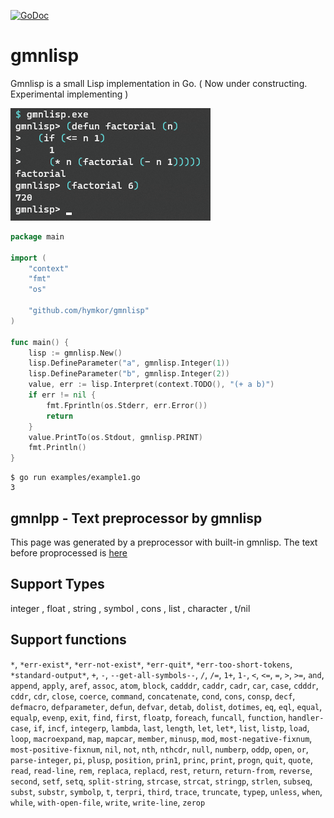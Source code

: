 [![GoDoc](https://godoc.org/github.com/hymkor/gmnlisp?status.svg)](https://godoc.org/github.com/hymkor/gmnlisp)

gmnlisp
=======

Gmnlisp is a small Lisp implementation in Go.
( Now under constructing. Experimental implementing )

![Example image](factorial.png)

```go
package main

import (
    "context"
    "fmt"
    "os"

    "github.com/hymkor/gmnlisp"
)

func main() {
    lisp := gmnlisp.New()
    lisp.DefineParameter("a", gmnlisp.Integer(1))
    lisp.DefineParameter("b", gmnlisp.Integer(2))
    value, err := lisp.Interpret(context.TODO(), "(+ a b)")
    if err != nil {
        fmt.Fprintln(os.Stderr, err.Error())
        return
    }
    value.PrintTo(os.Stdout, gmnlisp.PRINT)
    fmt.Println()
}
```

```
$ go run examples/example1.go
3
```

gmnlpp - Text preprocessor by gmnlisp
-------------------------------------

This page was generated by a preprocessor with built-in gmnlisp.
The text before proprocessed is [here](https://github.com/hymkor/gmnlisp/blob/master/_README.md)

Support Types
-------------

integer , float , string , symbol , cons , list , character , t/nil

Support functions
-----------------

`*`, 
`*err-exist*`, 
`*err-not-exist*`, 
`*err-quit*`, 
`*err-too-short-tokens`, 
`*standard-output*`, 
`+`, 
`-`, 
`--get-all-symbols--`, 
`/`, 
`/=`, 
`1+`, 
`1-`, 
`<`, 
`<=`, 
`=`, 
`>`, 
`>=`, 
`and`, 
`append`, 
`apply`, 
`aref`, 
`assoc`, 
`atom`, 
`block`, 
`cadddr`, 
`caddr`, 
`cadr`, 
`car`, 
`case`, 
`cdddr`, 
`cddr`, 
`cdr`, 
`close`, 
`coerce`, 
`command`, 
`concatenate`, 
`cond`, 
`cons`, 
`consp`, 
`decf`, 
`defmacro`, 
`defparameter`, 
`defun`, 
`defvar`, 
`detab`, 
`dolist`, 
`dotimes`, 
`eq`, 
`eql`, 
`equal`, 
`equalp`, 
`evenp`, 
`exit`, 
`find`, 
`first`, 
`floatp`, 
`foreach`, 
`funcall`, 
`function`, 
`handler-case`, 
`if`, 
`incf`, 
`integerp`, 
`lambda`, 
`last`, 
`length`, 
`let`, 
`let*`, 
`list`, 
`listp`, 
`load`, 
`loop`, 
`macroexpand`, 
`map`, 
`mapcar`, 
`member`, 
`minusp`, 
`mod`, 
`most-negative-fixnum`, 
`most-positive-fixnum`, 
`nil`, 
`not`, 
`nth`, 
`nthcdr`, 
`null`, 
`numberp`, 
`oddp`, 
`open`, 
`or`, 
`parse-integer`, 
`pi`, 
`plusp`, 
`position`, 
`prin1`, 
`princ`, 
`print`, 
`progn`, 
`quit`, 
`quote`, 
`read`, 
`read-line`, 
`rem`, 
`replaca`, 
`replacd`, 
`rest`, 
`return`, 
`return-from`, 
`reverse`, 
`second`, 
`setf`, 
`setq`, 
`split-string`, 
`strcase`, 
`strcat`, 
`stringp`, 
`strlen`, 
`subseq`, 
`subst`, 
`substr`, 
`symbolp`, 
`t`, 
`terpri`, 
`third`, 
`trace`, 
`truncate`, 
`typep`, 
`unless`, 
`when`, 
`while`, 
`with-open-file`, 
`write`, 
`write-line`, 
`zerop`